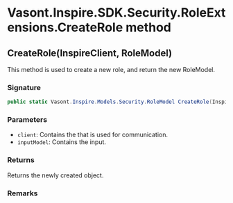 # Vasont.Inspire.SDK.Security.RoleExtensions.CreateRole method
## CreateRole(InspireClient, RoleModel)
This method is used to create a new role, and return the new RoleModel.

### Signature
```csharp
public static Vasont.Inspire.Models.Security.RoleModel CreateRole(InspireClient client, RoleModel inputModel)
```
### Parameters
- `client`: Contains the  that is used for communication.
- `inputModel`: Contains the  input.

### Returns
Returns the newly created  object.
### Remarks

